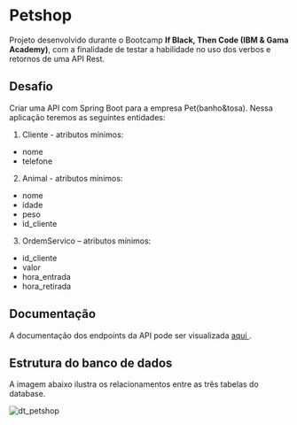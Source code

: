 # Petshop
Projeto desenvolvido durante o Bootcamp **If Black, Then Code (IBM & Gama Academy)**, com a finalidade de testar a habilidade no uso dos verbos e retornos de uma API Rest.

## Desafio

Criar uma API com Spring Boot para a empresa Pet(banho&tosa). Nessa aplicação teremos as seguintes entidades:

1. Cliente - atributos mínimos: 
  - nome
  - telefone
  
2. Animal - atributos mínimos: 
  - nome 
  - idade
  - peso 
  - id_cliente
  
3. OrdemServico – atributos mínimos: 
  - id_cliente 
  - valor 
  - hora_entrada
  - hora_retirada
  
## Documentação
A documentação dos endpoints da API pode ser visualizada <a href="https://documenter.getpostman.com/view/21287524/VUxNSTdJ"> aqui </a>.

## Estrutura do banco de dados
A imagem abaixo ilustra os relacionamentos entre as três tabelas do database.

![dt_petshop](https://user-images.githubusercontent.com/93226440/187004819-cc08ccfc-fb4d-4a26-a11f-6d4df29142aa.png)

